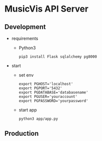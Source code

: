 # MusicVis API Server

## Development

- requirements

  - Python3

    ```shell-session
    pip3 install Flask sqlalchemy pg8000
    ```

- start

  - set env

    ```shell-session
    export PGHOST='localhost'
    export PGPORT='5432'
    export PGDATABASE='databasename'
    export PGUSER='youraccount'
    export PGPASSWORD='yourpassword'
    ```

  - start app

    ```shell-session
    python3 app/app.py
    ```

## Production
